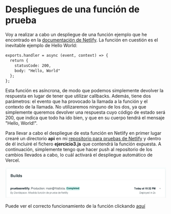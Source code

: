 # Despliegues de una función de prueba

Voy a realizar a cabo un despliegue de una función ejemplo que he encontrado en la [documentación de Netlify](https://functions-playground.netlify.app/). La función en cuestión es el inevitable ejemplo de Hello World:

```
exports.handler = async (event, context) => {
  return {
    statusCode: 200,
    body: "Hello, World"
  };
};
```

Esta función es asíncrona, de modo que podemos simplemente devolver la respuesta en lugar de tener que utilizar callbacks. Además, tiene dos parámetros: el evento que ha provocado la llamada a la función y el contexto de la llamada. No utilizaremos ninguno de los dos, ya que simplemente queremos devolver una respuesta cuyo código de estado será 200, que indica que todo ha ido bien, y que en su cuerpo tendrá el mensaje "Hello, World!".

Para llevar a cabo el despliegue de esta función en Netlify en primer lugar crearé un directorio **api** en mi [repositorio para pruebas de Netlify](https://github.com/Davidspace/Pruebas_Netlify) y dentro de él incluiré el fichero **ejercicio3.js** que contendrá la función expuesta. A continuación, simplemente tengo que hacer push al repositorio de los cambios llevados a cabo, lo cuál activará el despliegue automático de Vercel.

![Despligue en Netlify](https://github.com/Davidspace/Ejercicios_IV/blob/main/Serverless%20computing/imagenes/deployed-netlify.png)

Puede ver el correcto funcionamiento de la función clickando [aquí](https://pruebasnetlify.netlify.app/api/ejercicio3.js)
